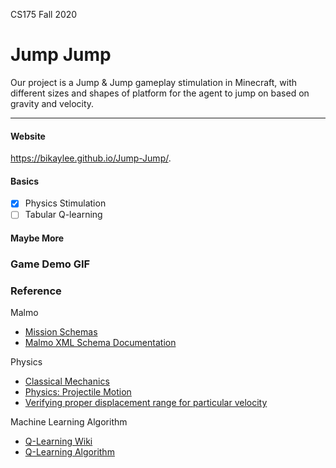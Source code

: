 CS175 Fall 2020

# Jump Jump

Our project is a Jump & Jump gameplay stimulation in Minecraft, with different sizes and shapes of platform for the agent to jump on based on gravity and velocity. 

---
#### Website
https://bikaylee.github.io/Jump-Jump/.

#### Basics 
- [x] Physics Stimulation
- [ ] Tabular Q-learning

#### Maybe More


### Game Demo GIF


### Reference 
Malmo
- [Mission Schemas](https://github.com/microsoft/malmo/blob/master/Schemas/MissionHandlers.xsd)
- [Malmo XML Schema Documentation](https://microsoft.github.io/malmo/0.14.0/Schemas/Mission.html)

Physics
- [Classical Mechanics](https://en.wikipedia.org/wiki/Classical_mechanics) 
- [Physics: Projectile Motion](https://courses.lumenlearning.com/physics/chapter/3-4-projectile-motion/)
- [Verifying proper displacement range for particular velocity](https://www.omnicalculator.com/physics/projectile-motion)

Machine Learning Algorithm
- [Q-Learning Wiki](https://en.wikipedia.org/wiki/Q-learning)
- [Q-Learning Algorithm](https://towardsdatascience.com/a-beginners-guide-to-q-learning-c3e2a30a653c)

